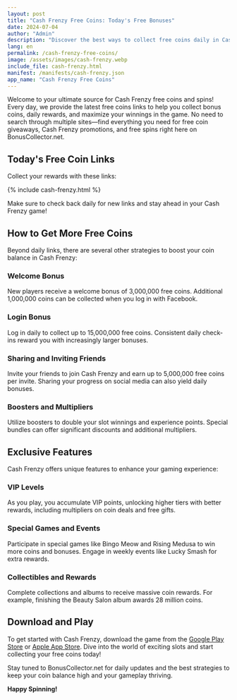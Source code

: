 ```yaml
---
layout: post
title: "Cash Frenzy Free Coins: Today's Free Bonuses"
date: 2024-07-04
author: "Admin"
description: "Discover the best ways to collect free coins daily in Cash Frenzy. Boost your gameplay with these tips and tricks."
lang: en
permalink: /cash-frenzy-free-coins/
image: /assets/images/cash-frenzy.webp
include_file: cash-frenzy.html
manifest: /manifests/cash-frenzy.json
app_name: "Cash Frenzy Free Coins"
---
```


Welcome to your ultimate source for Cash Frenzy free coins and spins! Every day, we provide the latest free coins links to help you collect bonus coins, daily rewards, and maximize your winnings in the game. No need to search through multiple sites—find everything you need for free coin giveaways, Cash Frenzy promotions, and free spins right here on BonusCollector.net.

## Today's Free Coin Links
Collect your rewards with these links:

{% include cash-frenzy.html %}

Make sure to check back daily for new links and stay ahead in your Cash Frenzy game!

## How to Get More Free Coins
Beyond daily links, there are several other strategies to boost your coin balance in Cash Frenzy:

### Welcome Bonus
New players receive a welcome bonus of 3,000,000 free coins. Additional 1,000,000 coins can be collected when you log in with Facebook.

### Login Bonus
Log in daily to collect up to 15,000,000 free coins. Consistent daily check-ins reward you with increasingly larger bonuses.

### Sharing and Inviting Friends
Invite your friends to join Cash Frenzy and earn up to 5,000,000 free coins per invite. Sharing your progress on social media can also yield daily bonuses.

### Boosters and Multipliers
Utilize boosters to double your slot winnings and experience points. Special bundles can offer significant discounts and additional multipliers.

## Exclusive Features
Cash Frenzy offers unique features to enhance your gaming experience:

### VIP Levels
As you play, you accumulate VIP points, unlocking higher tiers with better rewards, including multipliers on coin deals and free gifts.

### Special Games and Events
Participate in special games like Bingo Meow and Rising Medusa to win more coins and bonuses. Engage in weekly events like Lucky Smash for extra rewards.

### Collectibles and Rewards
Complete collections and albums to receive massive coin rewards. For example, finishing the Beauty Salon album awards 28 million coins.

## Download and Play
To get started with Cash Frenzy, download the game from the [Google Play Store](https://play.google.com/store/games) or [Apple App Store](https://www.apple.com/app-store/). Dive into the world of exciting slots and start collecting your free coins today!

Stay tuned to BonusCollector.net for daily updates and the best strategies to keep your coin balance high and your gameplay thriving.

**Happy Spinning!**